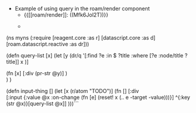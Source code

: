 - Example of using query in the roam/render component
    - {{[[roam/render]]: ((Mfk6Jol2T))}}
    - ```clojure
(ns myns
  (:require 
   [reagent.core :as r]
   [datascript.core :as d]
   [roam.datascript.reactive :as dr]))

(defn query-list [x]
  (let [y (dr/q '[:find ?e 
                  :in $ ?title
                    :where [?e :node/title ?title]]
                x
                )]
    
  (fn [x]
    [:div (pr-str @y)]
    )  
  )
  )

(defn input-thing []
  	(let [x (r/atom "TODO")]
 		(fn []
            [:div 	
              [:input {:value @x
              :on-change (fn [e] (reset! x (.. e -target -value)))}]
    	^{:key (str @x)}[query-list @x]]
          )))```
